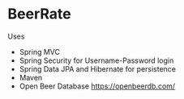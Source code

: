 # BeerRate
Uses
 - Spring MVC
 - Spring Security for Username-Password login
 - Spring Data JPA and Hibernate for persistence
 - Maven
 - Open Beer Database https://openbeerdb.com/
